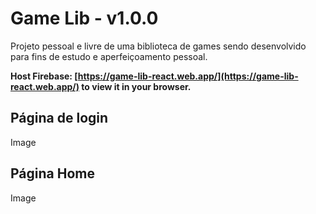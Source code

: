 # Game Lib - v1.0.0

Projeto pessoal e livre de uma biblioteca de games sendo desenvolvido para fins de estudo e aperfeiçoamento pessoal.

**Host Firebase: [https://game-lib-react.web.app/](https://game-lib-react.web.app/) to view it in your browser.**

## Página de login

Image

## Página Home

Image
